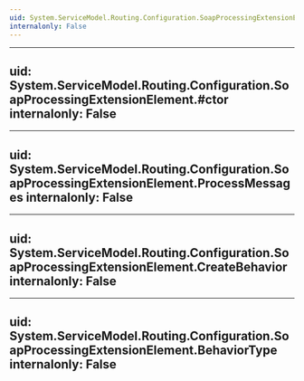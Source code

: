 ```yaml
---
uid: System.ServiceModel.Routing.Configuration.SoapProcessingExtensionElement
internalonly: False
---
```


---
uid: System.ServiceModel.Routing.Configuration.SoapProcessingExtensionElement.#ctor
internalonly: False
---

---
uid: System.ServiceModel.Routing.Configuration.SoapProcessingExtensionElement.ProcessMessages
internalonly: False
---

---
uid: System.ServiceModel.Routing.Configuration.SoapProcessingExtensionElement.CreateBehavior
internalonly: False
---

---
uid: System.ServiceModel.Routing.Configuration.SoapProcessingExtensionElement.BehaviorType
internalonly: False
---
